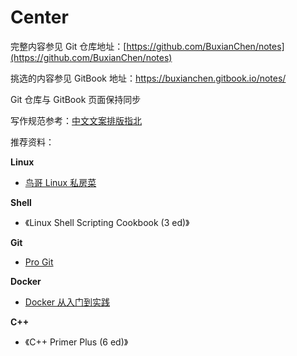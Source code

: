 # Center

完整内容参见 Git 仓库地址：[https://github.com/BuxianChen/notes](https://github.com/BuxianChen/notes)

挑选的内容参见 GitBook 地址：https://buxianchen.gitbook.io/notes/

Git 仓库与 GitBook 页面保持同步

写作规范参考：[中文文案排版指北](https://github.com/sparanoid/chinese-copywriting-guidelines)

推荐资料：

**Linux**

- [鸟哥 Linux 私房菜](http://linux.vbird.org/linux_basic/)

**Shell**

- 《Linux Shell Scripting Cookbook (3 ed)》

**Git**

- [Pro Git](https://git-scm.com/book/en/v2)

**Docker**

- [Docker 从入门到实践](https://yeasy.gitbook.io/docker_practice/)

**C++**

- 《C++ Primer Plus (6 ed)》

